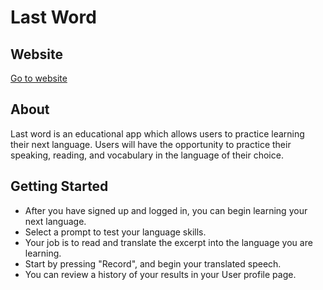 # Last Word

## Website
[Go to website](https://last-word.onrender.com)

## About
Last word is an educational app which allows users to practice learning their next language. Users will have the opportunity to practice their speaking, reading, and vocabulary in the language of their choice.

## Getting Started
- After you have signed up and logged in, you can begin learning your next language.
- Select a prompt to test your language skills.
- Your job is to read and translate the excerpt into the language you are learning.
- Start by pressing "Record", and begin your translated speech.
- You can review a history of your results in your User profile page.
